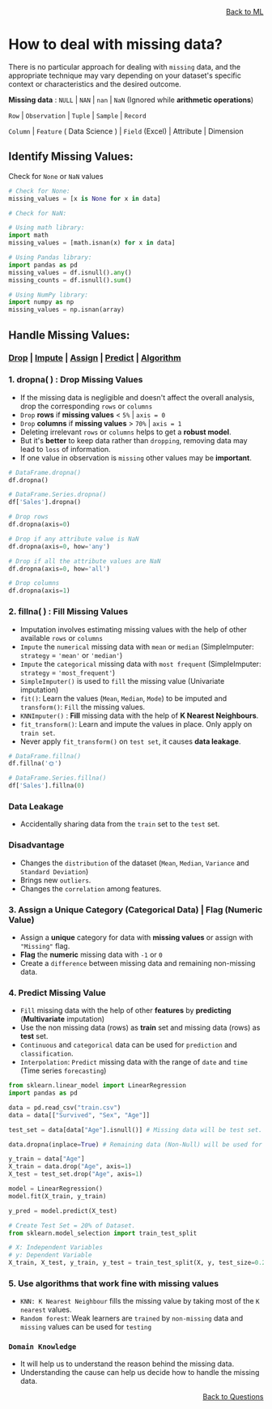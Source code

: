 <p align='right'><a align="right" href="https://github.com/KIRANKUMAR7296/Library/blob/main/Machine%20Learning/Machine%20Learning%20Models.md">Back to ML</a></p>

# How to deal with missing data?

There is no particular approach for dealing with `missing` data, and the appropriate technique may vary depending on your dataset's specific context or characteristics and the desired outcome.

**Missing data** : `NULL` | `NAN` | `nan` | `NaN` (Ignored while **arithmetic operations**)

`Row` | `Observation` | `Tuple` | `Sample` | `Record`

`Column` | `Feature` ( Data Science ) | `Field` (Excel) | Attribute | Dimension

## Identify Missing Values:

Check for `None` or `NaN` values

```python
# Check for None:
missing_values = [x is None for x in data]

# Check for NaN:

# Using math library: 
import math 
missing_values = [math.isnan(x) for x in data]

# Using Pandas library:
import pandas as pd 
missing_values = df.isnull().any()
missing_counts = df.isnull().sum()

# Using NumPy library:
import numpy as np
missing_values = np.isnan(array)
```

## Handle Missing Values:

<h3><a href="#del">Drop</a> | <a href="#impute">Impute</a> | <a href="#assign">Assign</a> | <a href="#predict">Predict</a> | <a href="#algo">Algorithm</a></h3>

<h3 name="del"> 1. dropna( ) : Drop Missing Values</h3>

- If the missing data is negligible and doesn't affect the overall analysis, drop the corresponding `rows` or `columns`
- `Drop` **rows** if **missing values** < `5%` | `axis = 0` 
- `Drop` **columns** if **missing values** > `70%` | `axis = 1`
- Deleting irrelevant `rows` or `columns` helps to get a **robust model**.
- But it's **better** to keep data rather than `dropping`, removing data may lead to `loss` of information.
- If one value in observation is `missing` other values may be **important**.

```python
# DataFrame.dropna()
df.dropna()

# DataFrame.Series.dropna()
df['Sales'].dropna()

# Drop rows
df.dropna(axis=0)

# Drop if any attribute value is NaN
df.dropna(axis=0, how='any')

# Drop if all the attribute values are NaN
df.dropna(axis=0, how='all')

# Drop columns
df.dropna(axis=1)
```

<h3 name="impute"> 2. fillna( ) : Fill Missing Values</h3>

- Imputation involves estimating missing values with the help of other available `rows` or `columns`
- `Impute` the `numerical` missing data with `mean` or `median` (SimpleImputer: `strategy` = `'mean'` or `'median'`) 
- `Impute` the `categorical` missing data with `most frequent` (SimpleImputer: `strategy` = `'most_frequent'`) 
- `SimpleImputer()` is used to `fill` the missing value (Univariate imputation) 
- `fit()`: Learn the values (`Mean`, `Median`, `Mode`) to be imputed and `transform()`: `Fill` the missing values.
- `KNNImputer()` : **Fill** missing data with the help of **K Nearest Neighbours**.
- `fit_transform()`: Learn and impute the values in place. Only apply on `train set`.
- Never apply `fit_transform()` on `test set`, it causes **data leakage**.

```python
# DataFrame.fillna()
df.fillna('🌞')

# DataFrame.Series.fillna()
df['Sales'].fillna(0)
```

### Data Leakage 
- Accidentally sharing data from the `train` set to the `test` set.

### Disadvantage

- Changes the `distribution` of the dataset (`Mean`, `Median`, `Variance` and `Standard Deviation`)
- Brings new `outliers`.
- Changes the `correlation` among features.

<h3 name="assign"> 3. Assign a Unique Category (Categorical Data) | Flag (Numeric Value)</h3>

- Assign a **unique** category for data with **missing values** or assign with `"Missing"` flag.
- **Flag** the **numeric** missing data with `-1` or `0` 
- Create a `difference` between missing data and remaining non-missing data.

<h3 name="predict"> 4. Predict Missing Value</h3>

- `Fill` missing data with the help of other **features** by **predicting** (**Multivariate** imputation) 
- Use the non missing data (rows) as **train** set and missing data (rows) as **test** set.
- `Continuous` and `categorical` data can be used for `prediction` and `classification`.
- `Interpolation`: `Predict` missing data with the range of `date` and `time` (Time series `forecasting`) 

```python
from sklearn.linear_model import LinearRegression
import pandas as pd

data = pd.read_csv("train.csv")
data = data[["Survived", "Sex", "Age"]]

test_set = data[data["Age"].isnull()] # Missing data will be test set.

data.dropna(inplace=True) # Remaining data (Non-Null) will be used for training the model.

y_train = data["Age"]
X_train = data.drop("Age", axis=1)
X_test = test_set.drop("Age", axis=1)

model = LinearRegression()
model.fit(X_train, y_train)

y_pred = model.predict(X_test)
```

```python
# Create Test Set = 20% of Dataset.
from sklearn.model_selection import train_test_split

# X: Independent Variables 
# y: Dependent Variable
X_train, X_test, y_train, y_test = train_test_split(X, y, test_size=0.2, random_state=1)
```

<h3 name="algo"> 5. Use algorithms that work fine with missing values</h3>

- `KNN: K Nearest Neighbour` fills the missing value by taking most of the `K nearest` values.
- `Random forest`: Weak learners are `trained` by `non-missing` data and `missing` values can be used for `testing`

### `Domain Knowledge` 
- It will help us to understand the reason behind the missing data.
- Understanding the cause can help us decide how to handle the missing data.

<p align='right'><a align="right" href="https://github.com/KIRANKUMAR7296/Library/blob/main/Interview.md">Back to Questions</a></p>
